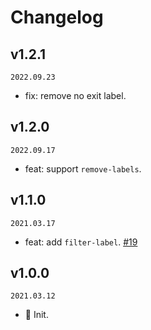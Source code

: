 # Changelog

## v1.2.1

`2022.09.23`

- fix: remove no exit label.

## v1.2.0

`2022.09.17`

- feat: support `remove-labels`.

## v1.1.0

`2021.03.17`

- feat: add `filter-label`. [#19](https://github.com/actions-cool/pr-extract-issues/pull/19)

## v1.0.0

`2021.03.12`

- 🎉 Init.
